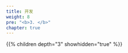 ```yaml
---
title: 开发
weight: 8
pre: "<b>3. </b>"
chapter: true
---
```


{{% children depth="3" showhidden="true" %}}
